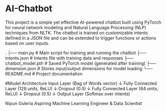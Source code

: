 # AI-Chatbot
This project is a simple yet effective AI-powered chatbot built using PyTorch for neural network modeling and Natural Language Processing (NLP) techniques from NLTK. The chatbot is trained on customizable intents defined in a JSON file and can be extended to trigger functions or actions based on user inputs.

.
├── main.py               # Main script for training and running the chatbot
├── intents.json          # Intents file with training data and responses
├── chatbot_model.pth     # Saved PyTorch model (generated after training)
├── dimension.json        # Stores input/output dimensions for model loading
└── README.md             # Project documentation

#Model Architecture
Input Layer (Bag of Words vector)
    ↓
Fully Connected Layer (128 units, ReLU)
    ↓
Dropout (0.5)
    ↓
Fully Connected Layer (64 units, ReLU)
    ↓
Dropout (0.5)
    ↓
Output Layer (Softmax over intents)


Nipun Guleria
Aspiring Machine Learning Engineer & Data Scientist

